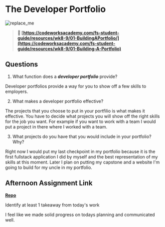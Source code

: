 # The Developer Portfolio

![replace_me](https://codeworks.blob.core.windows.net/public/assets/img/illustrations/placeholder.svg)

> **📖 [https://codeworksacademy.com/fs-student-guide/resources/wk8-9/01-BuildingAPortfolio/](https://codeworksacademy.com/fs-student-guide/resources/wk8-9/01-Building-A-Portfolio)**

## Questions

1. What function does a ***developer portfolio*** provide?

Developer portfolios provide a way for you to show off a few skills to employers.

2. What makes a developer portfolio effective?

The projects that you choose to put in your portfilio is what makes it effective. You have to decide what projects you will show off the right skills for the job you want. For example if you want to work with a team I would put a project in there where I worked with a team. 

3. What projects do you have that you would include in your portfolio? Why?

Right now I would put my last checkpoint in my portfolio because it is the first fullstack application I did by myself and the best representation of my skills at this moment. Later I plan on putting my capstone and a website I'm going to build for my uncle in my portfolio.

## Afternoon Assignment Link

**[Repo](https://github.com/uwilledw/<ASSIGNMENT_REPO>)**

Identify at least 1 takeaway from today's work

I feel like we made solid progress on todays planning and communicated well.